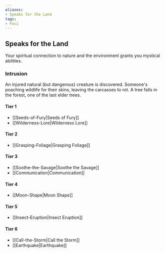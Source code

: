 ```yaml
---
aliases:
- Speaks for the Land
tags:
- Foci
---
```


  
## Speaks for the Land  
Your spiritual connection to nature and the environment grants you mystical abilities.  
 ### Intrusion  
An injured natural (but dangerous) creature is discovered. Someone's poaching wildlife for their skins, leaving the carcasses to rot. A tree falls in the forest, one of the last elder trees.   
#### Tier 1    
* [[Seeds-of-Fury|Seeds of Fury]]  
* [[Wilderness-Lore|Wilderness Lore]]  
#### Tier 2    
* [[Grasping-Foliage|Grasping Foliage]]  
#### Tier 3    
  - [[Soothe-the-Savage|Soothe the Savage]]  
  - [[Communication|Communication]]  
#### Tier 4    
* [[Moon-Shape|Moon Shape]]  
#### Tier 5    
* [[Insect-Eruption|Insect Eruption]]  
#### Tier 6    
  - [[Call-the-Storm|Call the Storm]]  
  - [[Earthquake|Earthquake]]